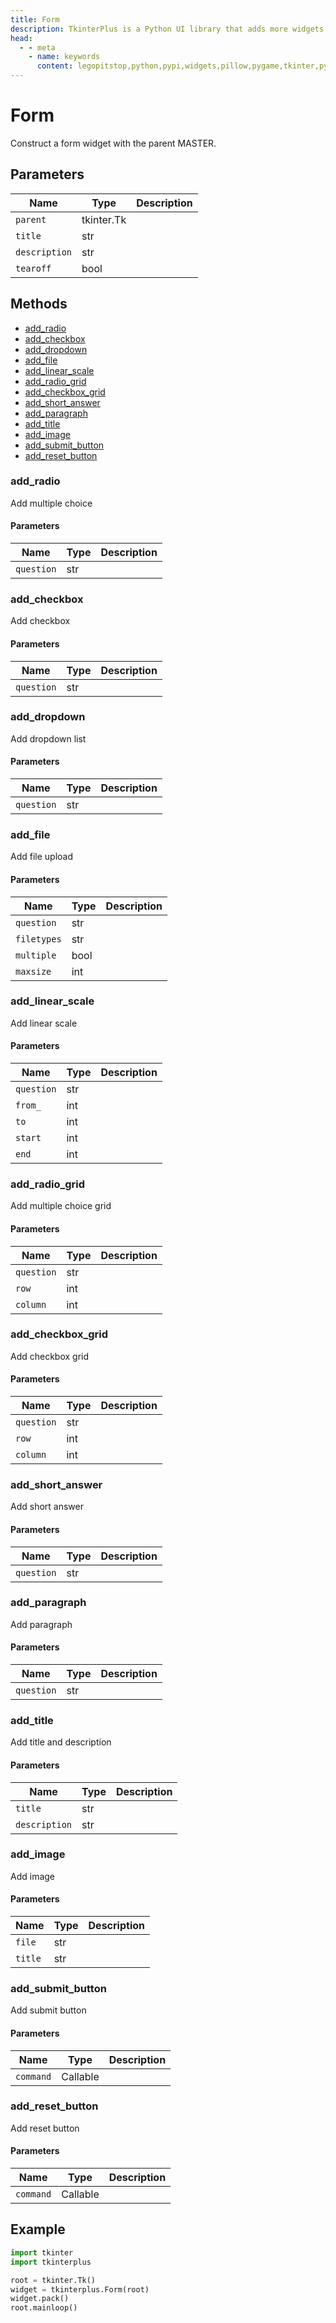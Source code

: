 ```yaml
---
title: Form
description: TkinterPlus is a Python UI library that adds more widgets to Tkinter
head:
  - - meta
    - name: keywords
      content: legopitstop,python,pypi,widgets,pillow,pygame,tkinter,pythonpackage
---
```


# Form

Construct a form widget with the parent MASTER.

## Parameters

| Name          | Type       | Description |
| ------------- | ---------- | ----------- |
| `parent`      | tkinter.Tk |             |
| `title`       | str        |             |
| `description` | str        |             |
| `tearoff`     | bool       |             |

## Methods

- [add_radio](#add_radio)
- [add_checkbox](#add_checkbox)
- [add_dropdown](#add_dropdown)
- [add_file](#add_file)
- [add_linear_scale](#add_linear_scale)
- [add_radio_grid](#add_radio_grid)
- [add_checkbox_grid](#add_checkbox_grid)
- [add_short_answer](#add_short_answer)
- [add_paragraph](#add_paragraph)
- [add_title](#add_title)
- [add_image](#add_image)
- [add_submit_button](#add_submit_button)
- [add_reset_button](#add_reset_button)

### add_radio

Add multiple choice

#### Parameters

| Name       | Type | Description |
| ---------- | ---- | ----------- |
| `question` | str  |             |

### add_checkbox

Add checkbox

#### Parameters

| Name       | Type | Description |
| ---------- | ---- | ----------- |
| `question` | str  |             |

### add_dropdown

Add dropdown list

#### Parameters

| Name       | Type | Description |
| ---------- | ---- | ----------- |
| `question` | str  |             |

### add_file

Add file upload

#### Parameters

| Name        | Type | Description |
| ----------- | ---- | ----------- |
| `question`  | str  |             |
| `filetypes` | str  |             |
| `multiple`  | bool |             |
| `maxsize`   | int  |             |

### add_linear_scale

Add linear scale

#### Parameters

| Name       | Type | Description |
| ---------- | ---- | ----------- |
| `question` | str  |             |
| `from_`    | int  |             |
| `to`       | int  |             |
| `start`    | int  |             |
| `end`      | int  |             |

### add_radio_grid

Add multiple choice grid

#### Parameters

| Name       | Type | Description |
| ---------- | ---- | ----------- |
| `question` | str  |             |
| `row`      | int  |             |
| `column`   | int  |             |

### add_checkbox_grid

Add checkbox grid

#### Parameters

| Name       | Type | Description |
| ---------- | ---- | ----------- |
| `question` | str  |             |
| `row`      | int  |             |
| `column`   | int  |             |

### add_short_answer

Add short answer

#### Parameters

| Name       | Type | Description |
| ---------- | ---- | ----------- |
| `question` | str  |             |

### add_paragraph

Add paragraph

#### Parameters

| Name       | Type | Description |
| ---------- | ---- | ----------- |
| `question` | str  |             |

### add_title

Add title and description

#### Parameters

| Name          | Type | Description |
| ------------- | ---- | ----------- |
| `title`       | str  |             |
| `description` | str  |             |

### add_image

Add image

#### Parameters

| Name    | Type | Description |
| ------- | ---- | ----------- |
| `file`  | str  |             |
| `title` | str  |             |

### add_submit_button

Add submit button

#### Parameters

| Name      | Type     | Description |
| --------- | -------- | ----------- |
| `command` | Callable |             |

### add_reset_button

Add reset button

#### Parameters

| Name      | Type     | Description |
| --------- | -------- | ----------- |
| `command` | Callable |             |

## Example

```py
import tkinter
import tkinterplus

root = tkinter.Tk()
widget = tkinterplus.Form(root)
widget.pack()
root.mainloop()
```
